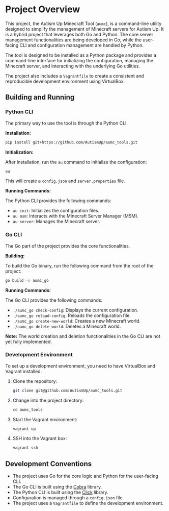 # Project Overview

This project, the Autism Up Minecraft Tool (`aumc`), is a command-line utility designed to simplify the management of Minecraft servers for Autism Up. It is a hybrid project that leverages both Go and Python. The core server management functionalities are being developed in Go, while the user-facing CLI and configuration management are handled by Python.

The tool is designed to be installed as a Python package and provides a command-line interface for initializing the configuration, managing the Minecraft server, and interacting with the underlying Go utilities.

The project also includes a `Vagrantfile` to create a consistent and reproducible development environment using VirtualBox.

## Building and Running

### Python CLI

The primary way to use the tool is through the Python CLI.

**Installation:**

```bash
pip install git+https://github.com/AutismUp/aumc_tools.git
```

**Initialization:**

After installation, run the `au` command to initialize the configuration:

```bash
au
```

This will create a `config.json` and `server.properties` file.

**Running Commands:**

The Python CLI provides the following commands:

*   `au init`: Initializes the configuration files.
*   `au msm`: Interacts with the Minecraft Server Manager (MSM).
*   `au server`: Manages the Minecraft server.

### Go CLI

The Go part of the project provides the core functionalities.

**Building:**

To build the Go binary, run the following command from the root of the project:

```bash
go build -o aumc_go
```

**Running Commands:**

The Go CLI provides the following commands:

*   `./aumc_go check-config`: Displays the current configuration.
*   `./aumc_go reload-config`: Reloads the configuration file.
*   `./aumc_go create-new-world`: Creates a new Minecraft world.
*   `./aumc_go delete-world`: Deletes a Minecraft world.

**Note:** The world creation and deletion functionalities in the Go CLI are not yet fully implemented.

### Development Environment

To set up a development environment, you need to have VirtualBox and Vagrant installed.

1.  Clone the repository:

    ```bash
    git clone git@github.com:AutismUp/aumc_tools.git
    ```

2.  Change into the project directory:

    ```bash
    cd aumc_tools
    ```

3.  Start the Vagrant environment:

    ```bash
    vagrant up
    ```

4.  SSH into the Vagrant box:

    ```bash
    vagrant ssh
    ```

## Development Conventions

*   The project uses Go for the core logic and Python for the user-facing CLI.
*   The Go CLI is built using the [Cobra](https://github.com/spf13/cobra) library.
*   The Python CLI is built using the [Click](https://click.palletsprojects.com/en/8.1.x/) library.
*   Configuration is managed through a `config.json` file.
*   The project uses a `Vagrantfile` to define the development environment.

